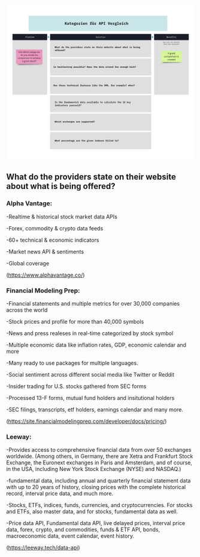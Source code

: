 ![API vergleichs Kategorien](./appendix/categories.jpg)


## **What do the providers state on their website about what is being offered?**

### Alpha Vantage:

-Realtime & historical stock market data APIs

-Forex, commodity & crypto data feeds

-60+ technical & economic indicators

-Market news API & sentiments

-Global coverage

(https://www.alphavantage.co/)

### Financial Modeling Prep:

-Financial statements and multiple metrics for over 30,000 companies across the world

-Stock prices and profile for more than 40,000 symbols

-News and press realeses in real-time categorized by stock symbol

-Multiple economic data like inflation rates, GDP, economic calendar and more

-Many ready to use packages for multiple languages.

-Social sentiment across different social media like Twitter or Reddit

-Insider trading for U.S. stocks gathered from SEC forms

-Processed 13-F forms, mutual fund holders and insitutional holders

-SEC filings, transcripts, etf holders, earnings calendar and many more.

(https://site.financialmodelingprep.com/developer/docs/pricing/)

### Leeway:

-Provides access to comprehensive financial data from over 50 exchanges worldwide. (Among others, in Germany, there are Xetra and Frankfurt Stock Exchange, the Euronext exchanges in Paris and Amsterdam, and of course, in the USA, including New York Stock Exchange (NYSE) and NASDAQ.)

-fundamental data, including annual and quarterly financial statement data with up to 20 years of history, closing prices with the complete historical record, interval price data, and much more.

-Stocks, ETFs, indices, funds, currencies, and cryptocurrencies. For stocks and ETFs, also master data, and for stocks, fundamental data as well.

-Price data API, Fundamental data API, live delayed prices, interval price data, forex, crypto, and commodities, funds & ETF API, bonds, macroeconomic data, event calendar, event history.

(https://leeway.tech/data-api)

